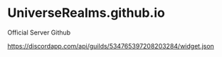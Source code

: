 # UniverseRealms.github.io
Official Server Github

https://discordapp.com/api/guilds/534765397208203284/widget.json
